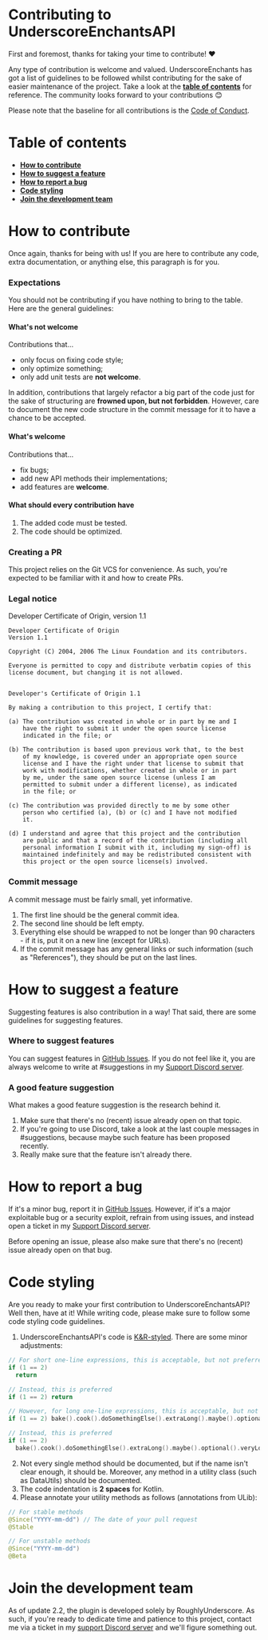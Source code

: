 # Contributing to UnderscoreEnchantsAPI

First and foremost, thanks for taking your time to contribute! ❤️

Any type of contribution is welcome and valued. UnderscoreEnchants has got a list of guidelines to be followed whilst contributing for the sake of easier maintenance of
the project. Take a look at the **[table of contents](#table-of-contents)** for reference. The community looks forward to your contributions 😊

Please note that the baseline for all contributions is the [Code of Conduct](./CODE_OF_CONDUCT.md).

# Table of contents

- **[How to contribute](#how-to-contribute)**
- **[How to suggest a feature](#how-to-suggest-a-feature)**
- **[How to report a bug](#how-to-report-a-bug)**
- **[Code styling](#code-styling)**
- **[Join the development team](#join-the-development-team)**

How to contribute
===
Once again, thanks for being with us! If you are here to contribute any code, extra documentation, or anything else, this paragraph is for you.

### Expectations
You should not be contributing if you have nothing to bring to the table. Here are the general guidelines:

#### What's not welcome
Contributions that...
* only focus on fixing code style;
* only optimize something;
* only add unit tests
  are **not welcome**.

In addition, contributions that largely refactor a big part of the code just for the sake of structuring are **frowned upon, but not forbidden**. However, care to document the new code structure in the commit message for it to have a chance to be accepted.

#### What's welcome
Contributions that...
* fix bugs;
* add new API methods their implementations;
* add features
  are **welcome**.

#### What should every contribution have

1) The added code must be tested.
2) The code should be optimized.

### Creating a PR
This project relies on the Git VCS for convenience. As such, you're expected to be familiar with it and how to create PRs.
### Legal notice
Developer Certificate of Origin, version 1.1
```
Developer Certificate of Origin
Version 1.1

Copyright (C) 2004, 2006 The Linux Foundation and its contributors.

Everyone is permitted to copy and distribute verbatim copies of this
license document, but changing it is not allowed.


Developer's Certificate of Origin 1.1

By making a contribution to this project, I certify that:

(a) The contribution was created in whole or in part by me and I
    have the right to submit it under the open source license
    indicated in the file; or

(b) The contribution is based upon previous work that, to the best
    of my knowledge, is covered under an appropriate open source
    license and I have the right under that license to submit that
    work with modifications, whether created in whole or in part
    by me, under the same open source license (unless I am
    permitted to submit under a different license), as indicated
    in the file; or

(c) The contribution was provided directly to me by some other
    person who certified (a), (b) or (c) and I have not modified
    it.

(d) I understand and agree that this project and the contribution
    are public and that a record of the contribution (including all
    personal information I submit with it, including my sign-off) is
    maintained indefinitely and may be redistributed consistent with
    this project or the open source license(s) involved.
```
### Commit message
A commit message must be fairly small, yet informative.
1) The first line should be the general commit idea.
2) The second line should be left empty.
3) Everything else should be wrapped to not be longer than 90 characters - if it is, put it on a new line (except for URLs).
4) If the commit message has any general links or such information (such as "References"), they should be put on the last lines.

How to suggest a feature
===
Suggesting features is also contribution in a way! That said, there are some guidelines for suggesting features.
### Where to suggest features
You can suggest features in [GitHub Issues](https://github.com/RoughlyUnderscore/UnderscoreEnchantsAPI/issues). If you do not feel like it,
you are always welcome to write at #suggestions in my [Support Discord server](https://discord.gg/bBge7bj3ra).
### A good feature suggestion
What makes a good feature suggestion is the research behind it.
1) Make sure that there's no (recent) issue already open on that topic.
2) If you're going to use Discord, take a look at the last couple messages in #suggestions, because maybe such feature has been proposed recently.
3) Really make sure that the feature isn't already there.

How to report a bug
===
If it's a minor bug, report it in [GitHub Issues](https://github.com/RoughlyUnderscore/UnderscoreEnchantsAPI/issues). However, if it's a major exploitable
bug or a security exploit, refrain from using issues, and instead open a ticket in my [Support Discord server](https://discord.gg/bBge7bj3ra).

Before opening
an issue, please also make sure that there's no (recent) issue already open on that bug.

Code styling
===
Are you ready to make your first contribution to UnderscoreEnchantsAPI? Well then, have at it! While writing code, please make sure to follow some code styling code guidelines.

1) UnderscoreEnchantsAPI's code is [K&R-styled](https://en.wikipedia.org/wiki/Indentation_style#K&R_style). There are some minor adjustments:
```kotlin
// For short one-line expressions, this is acceptable, but not preferred
if (1 == 2)
  return

// Instead, this is preferred
if (1 == 2) return

// However, for long one-line expressions, this is acceptable, but not preferred
if (1 == 2) bake().cook().doSomethingElse().extraLong().maybe().optional().veryLongMethod()

// Instead, this is preferred
if (1 == 2)
  bake().cook().doSomethingElse().extraLong().maybe().optional().veryLongMethod()
```

2) Not every single method should be documented, but if the name isn't clear enough, it should be. Moreover, any method in a utility class (such as DataUtils) should be documented.
3) The code indentation is **2 spaces** for Kotlin.
4) Please annotate your utility methods as follows (annotations from ULib):
```kotlin
// For stable methods
@Since("YYYY-mm-dd") // The date of your pull request
@Stable

// For unstable methods
@Since("YYYY-mm-dd")
@Beta
```

Join the development team
===
As of update 2.2, the plugin is developed solely by RoughlyUnderscore. As such, if you're ready to dedicate time and patience to this project, contact me via a ticket
in my [support Discord server](https://discord.gg/bBge7bj3ra) and we'll figure something out.
